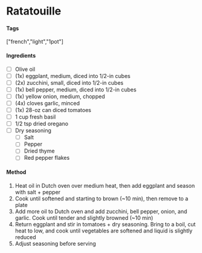 # Ratatouille
#### Tags
["french","light","1pot"]

#### Ingredients
 - [ ] Olive oil
 - [ ] (1x) eggplant, medium, diced into 1/2-in cubes
 - [ ] (2x) zucchini, small, diced into 1/2-in cubes
 - [ ] (1x) bell pepper, medium, diced into 1/2-in cubes
 - [ ] (1x) yellow onion, medium, chopped
 - [ ] (4x) cloves garlic, minced
 - [ ] (1x) 28-oz can diced tomatoes
 - [ ] 1 cup fresh basil
 - [ ] 1/2 tsp dried oregano
 - [ ] Dry seasoning
   - [ ] Salt
   - [ ] Pepper
   - [ ] Dried thyme
   - [ ] Red pepper flakes

#### Method
1. Heat oil in Dutch oven over medium heat, then add eggplant and season with salt + pepper
2. Cook until softened and starting to brown (~10 min), then remove to a plate
3. Add more oil to Dutch oven and add zucchini, bell pepper, onion, and garlic. Cook until tender and slightly browned (~10 min)
4. Return eggplant and stir in tomatoes + dry seasoning. Bring to a boil, cut heat to low, and cook until vegetables are softened and liquid is slightly reduced
5. Adjust seasoning before serving
